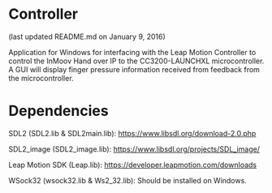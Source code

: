 Controller
========
(last updated README.md on January 9, 2016)

Application for Windows for interfacing with the Leap Motion Controller to
control the InMoov Hand over IP to the CC3200-LAUNCHXL microcontroller. A
GUI will display finger pressure information received from feedback from the
microcontroller.

Dependencies
============
SDL2 (SDL2.lib & SDL2main.lib): https://www.libsdl.org/download-2.0.php

SDL2_image (SDL2_image.lib): https://www.libsdl.org/projects/SDL_image/

Leap Motion SDK (Leap.lib): https://developer.leapmotion.com/downloads

WSock32 (wsock32.lib & Ws2_32.lib): Should be installed on Windows.

